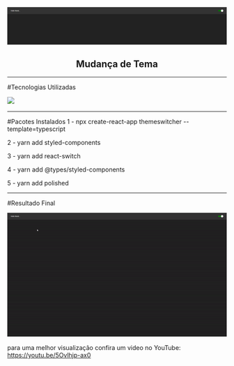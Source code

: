 <img alt="changeOfThemeBanner" src="https://github.com/endersonrufino/change-of-theme/blob/main/src/assets/readme/change-of-theme.png" />

<h2 align="center">
  Mudança de Tema
</h2>

---

#Tecnologias Utilizadas

<img src="https://img.shields.io/badge/-React-000000?style=flat&logo=react&logoColor=00c8ff">

---

#Pacotes Instalados
1 - npx create-react-app themeswitcher --template=typescript

2 - yarn add styled-components

3 - yarn add react-switch

4 - yarn add @types/styled-components

5 - yarn add polished

---

#Resultado Final

<img alt="changeOfThemeGif" src="https://github.com/endersonrufino/change-of-theme/blob/main/src/assets/readme/change-of-theme.gif">

para uma melhor visualização confira um video no YouTube: https://youtu.be/5Ovlhjp-ax0
